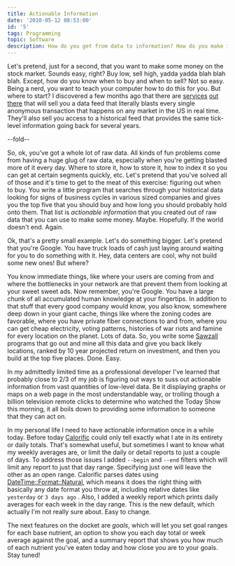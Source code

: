```yaml
---
title: Actionable Information
date: '2010-05-12 08:53:00'
id: '5'
tags: Programming
topic: Software
description: How do you get from data to information? How do you make it useful?
---
```


[1]:         http://www.activfinancial.com/
[2]:         http://www.interactivedata-rts.com/index.shtml
[3]:         http://www.dtniq.com/
[Calorific]: http://github.com/peterkeen/calorific
[Sawzall]:   http://labs.google.com/papers/sawzall.html
[DateTime::Format::Natural]: http://search.cpan.org/~schubiger/DateTime-Format-Natural-0.86/

Let's pretend, just for a second, that you want to make some money on the stock market. Sounds easy, right? Buy low, sell high, yadda yadda blah blah blah. Except, how do you know when to buy and when to sell? Not so easy. Being a nerd, you want to teach your computer how to do this for you. But where to start? I discovered a few months ago that there are [services][1] [out][2] [there][3] that will sell you a data feed that literally blasts every single anonymous transaction that happens on any market in the US in real time. They'll also sell you access to a historical feed that provides the same tick-level information going back for several years.

--fold--

So, ok, you've got a whole lot of raw data. All kinds of fun problems come from having a huge glug of raw data, especially when you're getting blasted more of it every day. Where to store it, how to store it, how to index it so you can get at certain segments quickly, etc. Let's pretend that you've solved all of those and it's time to get to the meat of this exercise: figuring out when to buy. You write a little program that searches through your historical data looking for signs of business cycles in various sized companies and gives you the top five that you should buy and how long you should probably hold onto them. That list is *actionable information* that you created out of raw data that you can use to make some money. Maybe. Hopefully. If the world doesn't end. Again.

Ok, that's a pretty small example. Let's do something bigger. Let's pretend that you're Google. You have truck loads of cash just laying around waiting for you to do something with it. Hey, data centers are cool, why not build some new ones! But where?

You know immediate things, like where your users are coming from and where the bottlenecks in your network are that prevent them from looking at your sweet sweet ads. Now remember, you're Google. You have a large chunk of all accumulated human knowledge at your fingertips. In addition to that stuff that every good company would know, you also know, somewhere deep down in your giant cache, things like where the zoning codes are favorable, where you have private fiber connections to and from, where you can get cheap electricity, voting patterns, histories of war riots and famine for every location on the planet. Lots of data. So, you write some [Sawzall][] programs that go out and mine all this data and give you back likely locations, ranked by 10 year projected return on investment, and then you build at the top five places. Done. Easy.

In my admittedly limited time as a professional developer I've learned that probably close to 2/3 of my job is figuring out ways to suss out actionable information from vast quantities of low-level data. Be it displaying graphs or maps on a web page in the most understandable way, or trolling though a billion television remote clicks to determine who watched the Today Show this morning, it all boils down to providing some information to someone that they can act on.

In my personal life I need to have actionable information once in a while today. Before today [Calorific][] could only tell exactly what I ate in its entirety or daily totals. That's somewhat useful, but sometimes I want to know what my weekly averages are, or limit the daily or detail reports to just a couple of days. To address those issues I added `--begin` and `--end` filters which will limit any report to just that day range. Specifying just one will leave the other as an open range. Calorific parses dates using [DateTime::Format::Natural][], which means it does the right thing with basically any date format you throw at, including relative dates like `yesterday` or `3 days ago` . Also, I added a weekly report which prints daily averages for each week in the day range. This is the new default, which actually I'm not really sure about. Easy to change.

The next features on the docket are *goals*, which will let you set goal ranges for each base nutrient, an option to show you each day total or week average against the goal, and a summary report that shows you how much of each nutrient you've eaten today and how close you are to your goals. Stay tuned!

